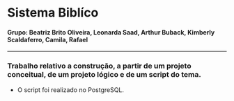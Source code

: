 # Sistema Biblíco 
#### Grupo: Beatriz Brito Oliveira, Leonarda Saad, Arthur Buback, Kimberly Scaldaferro, Camila, Rafael 
---------------------------------
### Trabalho relativo a construção, a partir de um projeto conceitual, de um projeto lógico e de um script do tema.
* O script foi realizado no PostgreSQL. 
